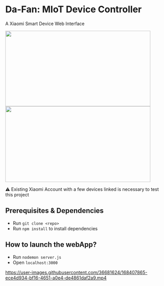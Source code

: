 # Da-Fan: MIoT Device Controller
A Xiaomi Smart Device Web Interface

<p float="left">
  <img src="https://user-images.githubusercontent.com/36681624/168407455-564f2495-6eea-4aba-9312-bf848c9c0ea4.png" width="454" height="236.5">
  <img src="https://user-images.githubusercontent.com/36681624/168407459-6a120aaf-622b-400a-9b72-dea23e78cbd5.png" width="454" height="236.5">
</p>

:warning: Existing Xiaomi Account with a few devices linked is necessary to test this project

## Prerequisites & Dependencies

- Run `git clone <repo>`
- Run `npm install` to install dependencies

## How to launch the webApp?

- Run `nodemon server.js`
- Open `localhost:3000`

https://user-images.githubusercontent.com/36681624/168407865-ece4d934-bf16-4651-a0e4-de4861daf2a9.mp4

